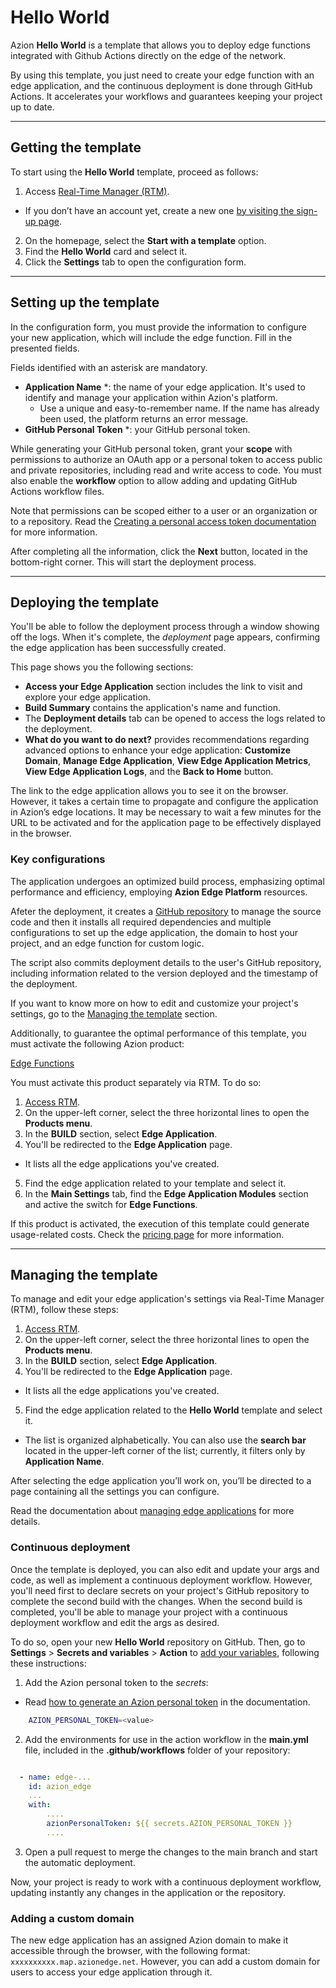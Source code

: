 # Hello World

Azion **Hello World** is a template that allows you to deploy edge functions integrated with Github Actions directly on the edge of the network.

By using this template, you just need to create your edge function with an edge application, and the continuous deployment is done through GitHub Actions. It accelerates your workflows and guarantees keeping your project up to date.

---

## Getting the template

To start using the **Hello World** template, proceed as follows:

1. Access [Real-Time Manager (RTM)](https://manager.azion.com/).
- If you don’t have an account yet, create a new one [by visiting the sign-up page](https://manager.azion.com/signup/).
2. On the homepage, select the **Start with a template** option.
3. Find the **Hello World** card and select it.
4. Click the **Settings** tab to open the configuration form. 

---

## Setting up the template

In the configuration form, you must provide the information to configure your new application, which will include the edge function. Fill in the presented fields. 

Fields identified with an asterisk are mandatory.

- **Application Name** *: the name of your edge application. It's used to identify and manage your application within Azion's platform.
  - Use a unique and easy-to-remember name. If the name has already been used, the platform returns an error message.
- **GitHub Personal Token** *: your GitHub personal token.

While generating your GitHub personal token, grant your **scope** with permissions to authorize an OAuth app or a personal token to access public and private repositories, including read and write access to code. You must also enable the **workflow** option to allow adding and updating GitHub Actions workflow files. 

Note that permissions can be scoped either to a user or an organization or to a repository. Read the [Creating a personal access token documentation](https://docs.github.com/en/authentication/keeping-your-account-and-data-secure/managing-your-personal-access-tokens#creating-a-personal-access-token-classic) for more information.

After completing all the information, click the **Next** button, located in the bottom-right corner. This will start the deployment process.

---

## Deploying the template

You'll be able to follow the deployment process through a window showing off the logs. When it's complete, the *deployment* page appears, confirming the edge application has been successfully created.

This page shows you the following sections:

   - **Access your Edge Application** section includes the link to visit and explore your edge application.
   - **Build Summary** contains the application's name and function.
   - The **Deployment details** tab can be opened to access the logs related to the deployment.
   - **What do you want to do next?** provides recommendations regarding advanced options to enhance your edge application: **Customize Domain**, **Manage Edge Application**, **View Edge Application Metrics**, **View Edge Application Logs**, and the **Back to Home** button.

The link to the edge application allows you to see it on the browser. However, ​​it takes a certain time to propagate and configure the application in Azion’s edge locations. It may be necessary to wait a few minutes for the URL to be activated and for the application page to be effectively displayed in the browser.

### Key configurations

The application undergoes an optimized build process, emphasizing optimal performance and efficiency, employing **Azion Edge Platform** resources.

Afeter the deployment, it creates a [GitHub repository](https://github.com/aziontech/azion-samples/tree/dev/templates/hello-world) to manage the source code and then it installs all required dependencies and multiple configurations to set up the edge application, the domain to host your project, and an edge function for custom logic.

The script also commits deployment details to the user's GitHub repository, including information related to the version deployed and the timestamp of the deployment.

If you want to know more on how to edit and customize your project's settings, go to the [Managing the template](#managing-the-template) section.

Additionally, to guarantee the optimal performance of this template, you must activate the following Azion product:

[Edge Functions](https://www.azion.com/en/documentation/products/edge-application/edge-functions/)

You must activate this product separately via RTM. To do so:

1. [Access RTM](https://manager.azion.com/).
2. On the upper-left corner, select the three horizontal lines to open the **Products menu**.
3. In the **BUILD** section, select **Edge Application**.
4. You'll be redirected to the **Edge Application** page.
- It lists all the edge applications you've created. 
5. Find the edge application related to your template and select it. 
6. In the **Main Settings** tab, find the **Edge Application Modules** section and active the switch for **Edge Functions**.

If this product is activated, the execution of this template could generate usage-related costs. Check the [pricing page](https://www.azion.com/en/pricing/) for more information. 

---

## Managing the template

To manage and edit your edge application's settings via Real-Time Manager (RTM), follow these steps:

1. [Access RTM](https://manager.azion.com/).
2. On the upper-left corner, select the three horizontal lines to open the **Products menu**.
3. In the **BUILD** section, select **Edge Application**.
4. You'll be redirected to the **Edge Application** page.
- It lists all the edge applications you've created. 
5. Find the edge application related to the **Hello World** template and select it. 
- The list is organized alphabetically. You can also use the **search bar** located in the upper-left corner of the list; currently, it filters only by **Application Name**.

After selecting the edge application you’ll work on, you’ll be directed to a page containing all the settings you can configure.

Read the documentation about [managing edge applications](https://www.azion.com/en/documentation/products/edge-application/first-steps/) for more details.

### Continuous deployment

Once the template is deployed, you can also edit and update your args and code, as well as implement a continuous deployment workflow. However, you'll need first to declare secrets on your project's GitHub repository to complete the second build with the changes. When the second build is completed, you'll be able to manage your project with a continuous deployment workflow and edit the args as desired.

To do so, open your new **Hello World** repository on GitHub. Then, go to **Settings** > **Secrets and variables** > **Action** to [add your variables](https://docs.github.com/en/actions/security-guides/encrypted-secrets), following these instructions:

1. Add the Azion personal token to the *secrets*:
- Read [how to generate an Azion personal token](https://www.azion.com/en/documentation/products/accounts/personal-tokens/) in the documentation.

```bash
    AZION_PERSONAL_TOKEN=<value>
```

2. Add the environments for use in the action workflow in the **main.yml** file, included in the **.github/workflows** folder of your repository:

```yml

  - name: edge-...
    id: azion_edge
    ...
    with:
        ....
        azionPersonalToken: ${{ secrets.AZION_PERSONAL_TOKEN }}
        ....

```

3. Open a pull request to merge the changes to the main branch and start the automatic deployment.

Now, your project is ready to work with a continuous deployment workflow, updating instantly any changes in the application or the repository. 

### Adding a custom domain

The new edge application has an assigned Azion domain to make it accessible through the browser, with the following format: `xxxxxxxxxx.map.azionedge.net`. However, you can add a custom domain for users to access your edge application through it.
